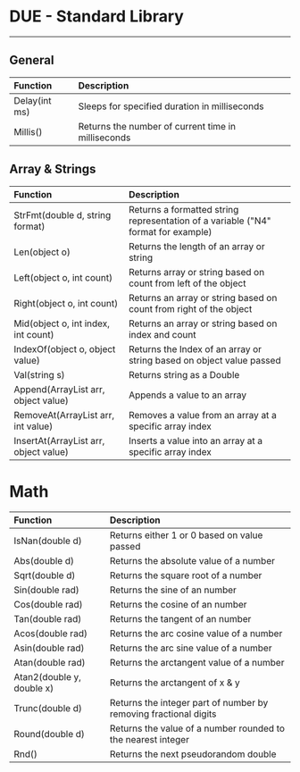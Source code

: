 # DUE - Standard Library

---

## General

| Function			                    |Description                                                            |
|:--------------------------------------|:----------------------------------------------------------------------|
|Delay(int ms)                          |Sleeps for specified duration in milliseconds                          |
|Millis()			                    |Returns the number of current time in milliseconds                     |

## Array & Strings

| Function			                    |Description                                                            |
|:--------------------------------------|:----------------------------------------------------------------------|
|StrFmt(double d, string format)		|Returns a formatted string representation of a variable ("N4" format for example) |
|Len(object o)                          |Returns the length of an array or string                               |
|Left(object o, int count)              |Returns array or string based on count from left of the object         |
|Right(object o, int count)             |Returns an array or string based on count from right of the object     |
|Mid(object o, int index, int count)    |Returns an array or string based on index and count                    |
|IndexOf(object o, object value)        |Returns the Index of an array or string based on object value passed   |
|Val(string s)                          |Returns string as a Double                                             |
|Append(ArrayList arr, object value)    |Appends a value to an array                                            |
|RemoveAt(ArrayList arr, int value)     |Removes a value from an array at a specific array index                |
|InsertAt(ArrayList arr, object value)  |Inserts a value into an array at a specific array index                |

# Math

| Function			                    |Description                                                            |
|:--------------------------------------|:----------------------------------------------------------------------|
|IsNan(double d)                        |Returns either 1 or 0 based on value passed                            |
|Abs(double d)                          |Returns the absolute value of a number                                 |
|Sqrt(double d)                         |Returns the square root of a number                                    |
|Sin(double rad)                        |Returns the sine of an number                                          |
|Cos(double rad)                        |Returns the cosine of an number                                        |
|Tan(double rad)                        |Returns the tangent of an number                                       |
|Acos(double rad)                       |Returns the arc cosine value of a number                               |
|Asin(double rad)                       |Returns the arc sine value of a number                                 |
|Atan(double rad)                       |Returns the arctangent value of a number                               |
|Atan2(double y, double x)              |Returns the arctangent of x & y                                        |
|Trunc(double d)                        |Returns the integer part of number by removing fractional digits       |
|Round(double d)                        |Returns the value of a number rounded to the nearest integer           |
|Rnd()                                  |Returns the next pseudorandom double                                   |

